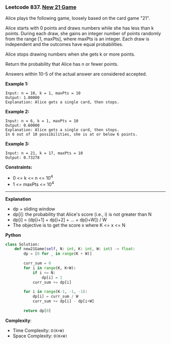 ### Leetcode 837. [New 21 Game](https://leetcode.com/problems/new-21-game/)
Alice plays the following game, loosely based on the card game "21".

Alice starts with 0 points and draws numbers while she has less than k points. During each draw, she gains an integer number of points randomly from the range [1, maxPts], where maxPts is an integer. Each draw is independent and the outcomes have equal probabilities.

Alice stops drawing numbers when she gets k or more points.

Return the probability that Alice has n or fewer points.

Answers within 10-5 of the actual answer are considered accepted.

**Example 1:**

```
Input: n = 10, k = 1, maxPts = 10
Output: 1.00000
Explanation: Alice gets a single card, then stops.
```

**Example 2:**

```
Input: n = 6, k = 1, maxPts = 10
Output: 0.60000
Explanation: Alice gets a single card, then stops.
In 6 out of 10 possibilities, she is at or below 6 points.
```

**Example 3:**

```
Input: n = 21, k = 17, maxPts = 10
Output: 0.73278
```

**Constraints:**

- 0 <= k <= n <= 10<sup>4</sup>
- 1 <= maxPts <= 10<sup>4</sup>

******************************
**Explanation**
- dp + sliding window
- dp[i]: the probability that Alice's score (i.e., i) is not greater than N
- dp[i] = (dp[i+1] + dp[i+2] + ... + dp[i+W]) / W
- The objective is to get the score x where K <= x <= N

**Python**

```python
class Solution:
    def new21Game(self, N: int, K: int, W: int) -> float:
        dp = [0 for _ in range(K + W)]
        
        curr_sum = 0
        for i in range(K, K+W):
            if i <= N:
                dp[i] = 1
            curr_sum += dp[i]
        
        for i in range(K-1, -1, -1):
            dp[i] = curr_sum / W
            curr_sum += dp[i] - dp[i+W]
            
        return dp[0]
```

**Complexity**:

- Time Complexity: ```O(K+W)```
- Space Complexity: ```O(K+W)```
